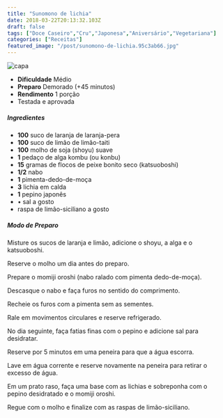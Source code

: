 ```yaml
---
title: "Sunomono de lichia"
date: 2018-03-22T20:13:32.103Z
draft: false
tags: ["Doce Caseiro","Cru","Japonesa","Aniversário","Vegetariana"]
categories: ["Receitas"]
featured_image: "/post/sunomono-de-lichia.95c3ab66.jpg"
---
```


![capa](/post/sunomono-de-lichia.95c3ab66.jpg)

*   **Dificuldade** Médio
*   **Preparo** Demorado (+45 minutos)
*   **Rendimento** 1 porção
*   Testada e aprovada
    

##### Ingredientes

*   **100** suco de laranja de laranja-pera
*   **100** suco de limão de limão-taiti
*   **100** molho de soja (shoyu) suave
*   **1** pedaço de alga kombu (ou konbu)
*   **15** gramas de flocos de peixe bonito seco (katsuoboshi)
*   **1/2** nabo
*   **1** pimenta-dedo-de-moça
*   **3** lichia em calda
*   **1** pepino japonês
*   • sal a gosto
*   raspa de limão-siciliano a gosto

##### Modo de Preparo

Misture os sucos de laranja e limão, adicione o shoyu, a alga e o katsuoboshi.

Reserve o molho um dia antes do preparo.

Prepare o momiji oroshi (nabo ralado com pimenta dedo-de-moça).

Descasque o nabo e faça furos no sentido do comprimento.

Recheie os furos com a pimenta sem as sementes.

Rale em movimentos circulares e reserve refrigerado.

No dia seguinte, faça fatias finas com o pepino e adicione sal para desidratar.

Reserve por 5 minutos em uma peneira para que a água escorra.

Lave em água corrente e reserve novamente na peneira para retirar o excesso de água.

Em um prato raso, faça uma base com as lichias e sobreponha com o pepino desidratado e o momiji oroshi.

Regue com o molho e finalize com as raspas de limão-siciliano.
